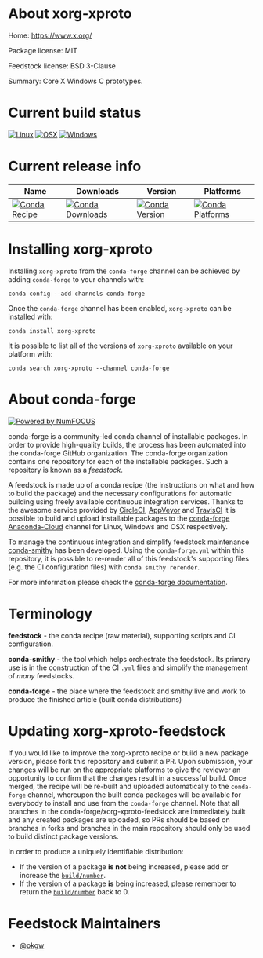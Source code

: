 <!--
# -*- mode: jinja -*-
-->

About xorg-xproto
=================

Home: https://www.x.org/

Package license: MIT

Feedstock license: BSD 3-Clause

Summary: Core X Windows C prototypes.



Current build status
====================

[![Linux](https://img.shields.io/circleci/project/github/conda-forge/xorg-xproto-feedstock/master.svg?label=Linux)](https://circleci.com/gh/conda-forge/xorg-xproto-feedstock)
[![OSX](https://img.shields.io/travis/conda-forge/xorg-xproto-feedstock/master.svg?label=macOS)](https://travis-ci.org/conda-forge/xorg-xproto-feedstock)
[![Windows](https://img.shields.io/appveyor/ci/conda-forge/xorg-xproto-feedstock/master.svg?label=Windows)](https://ci.appveyor.com/project/conda-forge/xorg-xproto-feedstock/branch/master)

Current release info
====================

| Name | Downloads | Version | Platforms |
| --- | --- | --- | --- |
| [![Conda Recipe](https://img.shields.io/badge/recipe-xorg--xproto-green.svg)](https://anaconda.org/conda-forge/xorg-xproto) | [![Conda Downloads](https://img.shields.io/conda/dn/conda-forge/xorg-xproto.svg)](https://anaconda.org/conda-forge/xorg-xproto) | [![Conda Version](https://img.shields.io/conda/vn/conda-forge/xorg-xproto.svg)](https://anaconda.org/conda-forge/xorg-xproto) | [![Conda Platforms](https://img.shields.io/conda/pn/conda-forge/xorg-xproto.svg)](https://anaconda.org/conda-forge/xorg-xproto) |

Installing xorg-xproto
======================

Installing `xorg-xproto` from the `conda-forge` channel can be achieved by adding `conda-forge` to your channels with:

```
conda config --add channels conda-forge
```

Once the `conda-forge` channel has been enabled, `xorg-xproto` can be installed with:

```
conda install xorg-xproto
```

It is possible to list all of the versions of `xorg-xproto` available on your platform with:

```
conda search xorg-xproto --channel conda-forge
```


About conda-forge
=================

[![Powered by NumFOCUS](https://img.shields.io/badge/powered%20by-NumFOCUS-orange.svg?style=flat&colorA=E1523D&colorB=007D8A)](http://numfocus.org)

conda-forge is a community-led conda channel of installable packages.
In order to provide high-quality builds, the process has been automated into the
conda-forge GitHub organization. The conda-forge organization contains one repository
for each of the installable packages. Such a repository is known as a *feedstock*.

A feedstock is made up of a conda recipe (the instructions on what and how to build
the package) and the necessary configurations for automatic building using freely
available continuous integration services. Thanks to the awesome service provided by
[CircleCI](https://circleci.com/), [AppVeyor](https://www.appveyor.com/)
and [TravisCI](https://travis-ci.org/) it is possible to build and upload installable
packages to the [conda-forge](https://anaconda.org/conda-forge)
[Anaconda-Cloud](https://anaconda.org/) channel for Linux, Windows and OSX respectively.

To manage the continuous integration and simplify feedstock maintenance
[conda-smithy](https://github.com/conda-forge/conda-smithy) has been developed.
Using the ``conda-forge.yml`` within this repository, it is possible to re-render all of
this feedstock's supporting files (e.g. the CI configuration files) with ``conda smithy rerender``.

For more information please check the [conda-forge documentation](https://conda-forge.org/docs/).

Terminology
===========

**feedstock** - the conda recipe (raw material), supporting scripts and CI configuration.

**conda-smithy** - the tool which helps orchestrate the feedstock.
                   Its primary use is in the construction of the CI ``.yml`` files
                   and simplify the management of *many* feedstocks.

**conda-forge** - the place where the feedstock and smithy live and work to
                  produce the finished article (built conda distributions)


Updating xorg-xproto-feedstock
==============================

If you would like to improve the xorg-xproto recipe or build a new
package version, please fork this repository and submit a PR. Upon submission,
your changes will be run on the appropriate platforms to give the reviewer an
opportunity to confirm that the changes result in a successful build. Once
merged, the recipe will be re-built and uploaded automatically to the
`conda-forge` channel, whereupon the built conda packages will be available for
everybody to install and use from the `conda-forge` channel.
Note that all branches in the conda-forge/xorg-xproto-feedstock are
immediately built and any created packages are uploaded, so PRs should be based
on branches in forks and branches in the main repository should only be used to
build distinct package versions.

In order to produce a uniquely identifiable distribution:
 * If the version of a package **is not** being increased, please add or increase
   the [``build/number``](https://conda.io/docs/user-guide/tasks/build-packages/define-metadata.html#build-number-and-string).
 * If the version of a package **is** being increased, please remember to return
   the [``build/number``](https://conda.io/docs/user-guide/tasks/build-packages/define-metadata.html#build-number-and-string)
   back to 0.

Feedstock Maintainers
=====================

* [@pkgw](https://github.com/pkgw/)

